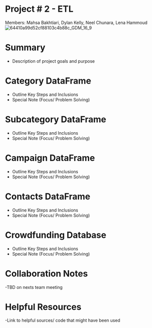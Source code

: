# Project # 2 - ETL 
Members: Mahsa Bakhtiari, Dylan Kelly, Neel Chunara, Lena Hammoud
![64410a99d52cf88103c4b88c_GDM_16_9](https://github.com/MahsaBakhtiari/Crowdfunding_ETL/assets/131717615/4fc33b7e-58d8-4bd2-8e3c-8fa06e31b6af)

# Summary
- Description of project goals and purpose

# Category DataFrame
 - Outline Key Steps and Inclusions
 - Special Note (Focus/ Problem Solving)

# Subcategory DataFrame 
  - Outline Key Steps and Inclusions
  - Special Note (Focus/ Problem Solving)

# Campaign DataFrame 
  - Outline Key Steps and Inclusions
  - Special Note (Focus/ Problem Solving)
    
# Contacts DataFrame
  - Outline Key Steps and Inclusions
  - Special Note (Focus/ Problem Solving)

# Crowdfunding Database
  - Outline Key Steps and Inclusions
  - Special Note (Focus/ Problem Solving)

# Collaboration Notes
  -TBD on nexts team meeting

# Helpful Resources
  -Link to helpful sources/ code that might have been used
